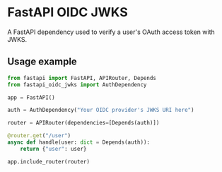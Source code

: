 # FastAPI OIDC JWKS

A FastAPI dependency used to verify a user's OAuth access token with JWKS.

## Usage example

```python
from fastapi import FastAPI, APIRouter, Depends
from fastapi_oidc_jwks import AuthDependency

app = FastAPI()

auth = AuthDependency("Your OIDC provider's JWKS URI here")

router = APIRouter(dependencies=[Depends(auth)])

@router.get("/user")
async def handle(user: dict = Depends(auth)):
    return {"user": user}

app.include_router(router)

```
